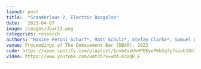 ```yaml
---
layout: post
title:  "Scanderlous 2, Electric Boogaloo"
date:   2023-04-07
image: /images/dbar23.png
categories: research    
authors: "Maxine Peroni-Scharf*, Matt Schulz*, Stefan Clarke*, Samuel Day-Weiss*, Alexander Raistrick* (* denotes equal contribution)"
venue: Proceedings of The Debasement Bar (DBAR), 2023
code: https://open.spotify.com/playlist/1nvb4syUvHPEKyoPKbSg7y?si=b18d2986c51743a5
video: https://www.youtube.com/watch?v=wdd-KzoqR_E
---
```

